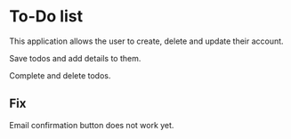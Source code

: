 # To-Do list

This application allows the user to create, delete and update their account.

Save todos and add details to them.

Complete and delete todos.

## Fix

Email confirmation button does not work yet.
